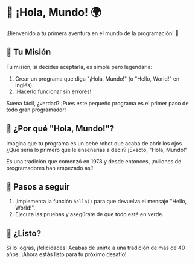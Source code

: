 # 👋 ¡Hola, Mundo! 🌍

¡Bienvenido a tu primera aventura en el mundo de la programación! 🚀

## 🎯 Tu Misión

Tu misión, si decides aceptarla, es simple pero legendaria:

1. Crear un programa que diga "¡Hola, Mundo!" (o "Hello, World!" en inglés).
2. ¡Hacerlo funcionar sin errores!

Suena fácil, ¿verdad? ¡Pues este pequeño programa es el primer paso de todo gran programador!

## 🤔 ¿Por qué "Hola, Mundo!"?

Imagina que tu programa es un bebé robot que acaba de abrir los ojos. ¿Qué sería lo primero que le enseñarías a decir?
¡Exacto, "Hola, Mundo!"

Es una tradición que comenzó en 1978 y desde entonces, ¡millones de programadores han empezado así!

## 🚦 Pasos a seguir

1. ¡Implementa la función `hello()` para que devuelva el mensaje "Hello, World!".
2. Ejecuta las pruebas y asegúrate de que todo esté en verde.

## 🎉 ¿Listo?

Si lo logras, ¡felicidades! Acabas de unirte a una tradición de más de 40 años. ¡Ahora estás listo para tu próximo
desafío!